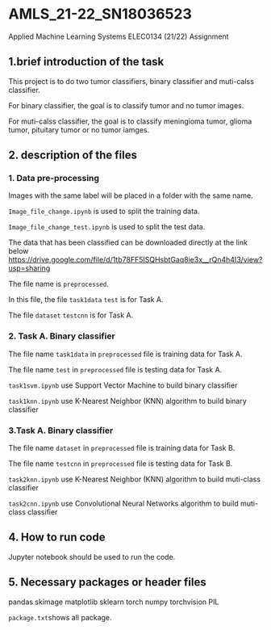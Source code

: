 # AMLS_21-22_SN18036523
Applied Machine Learning Systems ELEC0134 (21/22) Assignment

## 1.brief introduction of the task

This project is to do two tumor classifiers, binary classifier and muti-calss classifier.

For binary classifier, the goal is to classify tumor and no tumor images. 

For muti-calss classifier, the goal is to classify meningioma tumor, glioma tumor, pituitary tumor or no tumor iamges.


## 2. description of the files

### 1. Data pre-processing

Images with the same label will be placed in a folder with the same name.

`Image_file_change.ipynb` is used to split the training data. 

`Image_file_change_test.ipynb` is used to split the test data. 


The data that has been classified can be downloaded directly at the link below
https://drive.google.com/file/d/1tb78FF5ISQHsbtGaq8ie3x__rQn4h4I3/view?usp=sharing

The file name is `preprocessed`.

In this file, the file `task1data` `test` is for Task A.

The file ``dataset`` `testcnn` is for Task A.



### 2. Task A. Binary classifier

The file name `task1data` in `preprocessed` file is training data for Task A.

The file name `test` in `preprocessed` file is testing data for Task A.


`task1svm.ipynb`  use Support Vector Machine to build binary classifier 

`task1knn.ipynb` use K-Nearest Neighbor (KNN) algorithm to build binary classifier 





### 3.Task A. Binary classifier

The file name `dataset` in `preprocessed` file is training data for Task B.

The file name `testcnn` in `preprocessed` file is testing data for Task B.


`task2knn.ipynb` use K-Nearest Neighbor (KNN) algorithm to build muti-class classifier 

`task2cnn.ipynb` use Convolutional Neural Networks algorithm to build muti-class classifier




## 4. How to run  code
 
Jupyter notebook should be used to run the code.



## 5.  Necessary packages or header files 

pandas
skimage
matplotlib
sklearn
torch
numpy
torchvision
PIL

`package.txt`shows all package.
